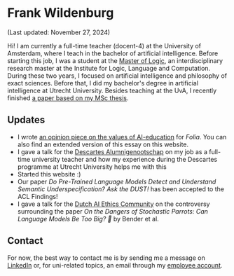 # Frank Wildenburg

(Last updated: November 27, 2024)

Hi! I am currently a full-time teacher (docent-4) at the University of Amsterdam, where I teach in the bachelor of artificial intelligence. Before starting this job, I was a student at the [Master of Logic](https://msclogic.illc.uva.nl), an interdisciplinary research master at the Institute for Logic, Language and Computation. During these two years, I focused on artificial intelligence and philosophy of exact sciences. Before that, I did my bachelor's degree in artificial intelligence at Utrecht University. Besides teaching at the UvA, I recently finished [a paper based on my MSc thesis](https://aclanthology.org/2024.findings-acl.572/).

## Updates

- I wrote [an opinion piece on the values of AI-education](https://www.folia.nl/nl/opinie/166907/huidig-ai-onderwijs-is-te-eenzijdig-gericht-op-technologie) for _Folia_. You can also find an extended version of this essay on this website.
- I gave a talk for the [Descartes Alumnigenootschap](http://descartesalumnigenootschap.nl/) on my job as a full-time university teacher and how my experience during the Descartes programme at Utrecht University helps me with this
- Started this website :)
- Our paper _Do Pre-Trained Language Models Detect and Understand Semantic Underspecification? Ask the DUST!_ has been accepted to the ACL Findings!
- I gave a talk for the [Dutch AI Ethics Community](https://www.linkedin.com/company/daiec/) on the controversy surrounding the paper _On the Dangers of Stochastic Parrots: Can Language Models Be Too Big? 🦜_ by Bender et al.

## Contact
For now, the best way to contact me is by sending me a message on [LinkedIn](https://nl.linkedin.com/in/frank-wildenburg-925838161) or, for uni-related topics, an email through my [employee account](https://www.uva.nl/profiel/w/i/f.c.l.wildenburg/f.c.l.wildenburg.html).